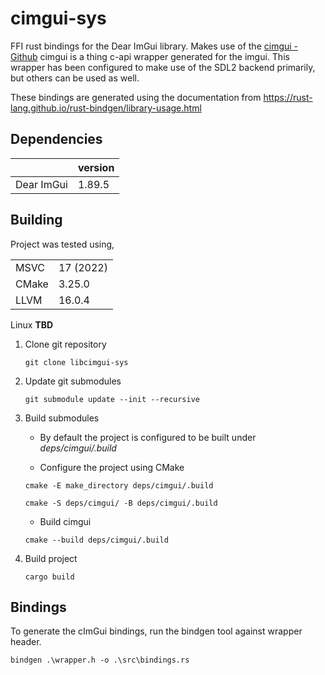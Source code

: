 # cimgui-sys

FFI rust bindings for the Dear ImGui library.
Makes use of the [cimgui - Github](https://github.com/cimgui/cimgui)
cimgui is a thing c-api wrapper generated for the imgui.
This wrapper has been configured to make use of the SDL2 backend primarily, but others can be used as well.

These bindings are generated using the documentation from <https://rust-lang.github.io/rust-bindgen/library-usage.html>

## Dependencies

| | version |
|-|-|
| Dear ImGui | 1.89.5 |

## Building

Project was tested using,

|||
|-|-|
| MSVC | 17 (2022) |
| CMake | 3.25.0 |
| LLVM | 16.0.4 |

Linux **TBD**

1. Clone git repository

    `git clone libcimgui-sys`

2. Update git submodules

    `git submodule update --init --recursive`

3. Build submodules

    * By default the project is configured to be built under
    _deps/cimgui/.build_

    * Configure the project using CMake

    `cmake -E make_directory deps/cimgui/.build`

    `cmake -S deps/cimgui/ -B deps/cimgui/.build`

    * Build cimgui

    `cmake --build deps/cimgui/.build`

4. Build project

    `cargo build`

## Bindings

To generate the cImGui bindings, run the bindgen tool against wrapper header.

`bindgen .\wrapper.h -o .\src\bindings.rs`
